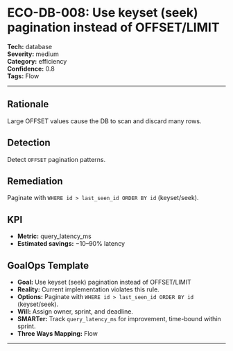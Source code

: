 # ECO-DB-008: Use keyset (seek) pagination instead of OFFSET/LIMIT

**Tech:** database  
**Severity:** medium  
**Category:** efficiency  
**Confidence:** 0.8  
**Tags:** Flow

---

## Rationale
Large OFFSET values cause the DB to scan and discard many rows.

## Detection
Detect `OFFSET` pagination patterns.

## Remediation
Paginate with `WHERE id > last_seen_id ORDER BY id` (keyset/seek).

## KPI
- **Metric:** query_latency_ms  
- **Estimated savings:** −10–90% latency

## GoalOps Template
- **Goal:** Use keyset (seek) pagination instead of OFFSET/LIMIT  
- **Reality:** Current implementation violates this rule.  
- **Options:** Paginate with `WHERE id > last_seen_id ORDER BY id` (keyset/seek).  
- **Will:** Assign owner, sprint, and deadline.  
- **SMARTer:** Track `query_latency_ms` for improvement, time-bound within sprint.  
- **Three Ways Mapping:** Flow

---
